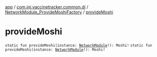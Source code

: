 [app](../../index.md) / [com.jnj.vaccinetracker.common.di](../index.md) / [NetworkModule_ProvideMoshiFactory](index.md) / [provideMoshi](./provide-moshi.md)

# provideMoshi

`static fun provideMoshi(instance: `[`NetworkModule`](../-network-module/index.md)`!): Moshi!`
`static fun provideMoshi(instance: `[`NetworkModule`](../-network-module/index.md)`!): Moshi!`